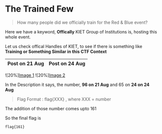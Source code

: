 # The Trained Few

> How many people did we officially train for the Red & Blue event?

Here we have a keyword, **Offically**
KIET Group of Institutions is, hosting this whole event. 

Let us check offical Handles of KIET, to see if there is something like **Training or Something Similar in this CTF Context**


Post on 21 Aug             |  Post on 24 Aug
:-------------------------:|:-------------------------:
![20%][Image 1](https://github.com/user-attachments/assets/feba6808-6e03-49c3-926e-e9eec61e8a68) ![20%][Image 2](https://github.com/user-attachments/assets/6e1b07cc-f033-4a24-a23c-cc296453de1e)


In the Description it says, the number, **96 on 21 Aug** and 65 on **24 on 24 Aug**

> Flag Format : flag{XXX} , where XXX = number

The addition of those number comes upto 161

So the final flag is 
```bash
flag{161}
```


